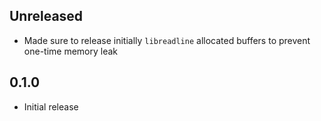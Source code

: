 Unreleased
----------
- Made sure to release initially `libreadline` allocated buffers to
  prevent one-time memory leak


0.1.0
-----
- Initial release
